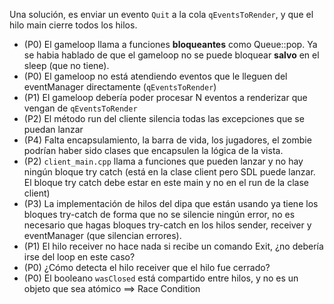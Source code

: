 Una solución, es enviar un evento `Quit` a la cola `qEventsToRender`, y que el hilo main cierre todos los hilos.

* (P0) El gameloop llama a funciones **bloqueantes** como Queue::pop. Ya se habia hablado de que el gameloop no se puede bloquear **salvo** en el sleep (que no tiene).
* (P0) El gameloop no está atendiendo eventos que le lleguen del eventManager directamente (`qEventsToRender`)
* (P1) El gameloop debería poder procesar N eventos a renderizar que vengan de `qEventsToRender`
* (P2) El método run del cliente silencia todas las excepciones que se puedan lanzar
* (P4) Falta encapsulamiento, la barra de vida, los jugadores, el zombie podrían haber sido clases que encapsulen la lógica de la vista.
* (P2) `client_main.cpp` llama a funciones que pueden lanzar y no hay ningún bloque try catch (está en la clase client pero SDL puede lanzar. El bloque try catch debe estar en este main y no en el run de la clase client)
* (P3) La implementación de hilos del dipa que están usando ya tiene los bloques try-catch de forma que no se silencie ningún error, no es necesario que hagas bloques try-catch en los hilos sender, receiver y eventManager (que silencian errores).
* (P1) El hilo receiver no hace nada si recibe un comando Exit, ¿no debería irse del loop en este caso?
* (P0) ¿Cómo detecta el hilo receiver que el hilo fue cerrado?
* (P0) El booleano `wasClosed` está compartido entre hilos, y no es un objeto que sea atómico ==> Race Condition

